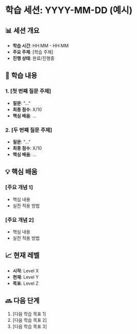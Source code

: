 # 학습 세션: YYYY-MM-DD (예시)

## 📊 세션 개요
- **학습 시간**: HH:MM - HH:MM
- **주요 주제**: [학습 주제]
- **진행 상태**: 완료/진행중

## 🎯 학습 내용

### 1. [첫 번째 질문 주제]
- **질문**: "..."
- **최종 점수**: X/10
- **핵심 배움**: ...

### 2. [두 번째 질문 주제]
- **질문**: "..."
- **최종 점수**: X/10
- **핵심 배움**: ...

## 💡 핵심 배움

### [주요 개념 1]
- 핵심 내용
- 실전 적용 방법

### [주요 개념 2]
- 핵심 내용
- 실전 적용 방법

## 📈 현재 레벨
- **시작**: Level X
- **현재**: Level Y
- **목표**: Level Z

## 🔜 다음 단계
1. [다음 학습 목표 1]
2. [다음 학습 목표 2]
3. [다음 학습 목표 3]